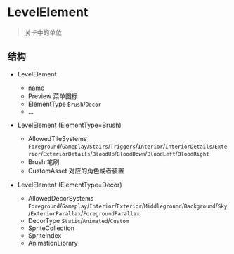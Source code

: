 ﻿# LevelElement

> 关卡中的单位

## 结构

- LevelElement
  * name
  * Preview 菜单图标
  * ElementType `Brush`/`Decor`
  * ...

- LevelElement<Tiles> (ElementType=Brush)
  * AllowedTileSystems `Foreground`/`Gameplay`/`Stairs`/`Triggers`/`Interior`/`InteriorDetails`/`Exterior`/`ExteriorDetails`/`BloodUp`/`BloodDown`/`BloodLeft`/`BloodRight`
  * Brush 笔刷
  * CustomAsset 对应的角色或者装置

- LevelElement<Props> (ElementType=Decor)
  * AllowedDecorSystems `Foreground`/`Gameplay`/`Interior`/`Exterior`/`Middleground`/`Background`/`Sky`/`ExteriorParallax`/`ForegroundParallax`
  * DecorType `Static`/`Animated`/`Custom`
  * SpriteCollection
  * SpriteIndex
  * AnimationLibrary